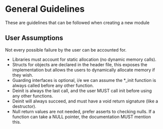 # General Guidelines

These are guidelines that can be followed when creating a new module

## User Assumptions
Not every possible failure by the user can be accounted for.
- Libraries must account for static allocation (no dynamic memory calls).
- Structs for objects are declared in the header file, this exposes the implementation but allows the users to dynamically allocate memory if they wish.
- Guarding interfaces is optional, i/e we can assume the *_init function is always called before any other function.
- Deinit is always the last call, and the user MUST call init before using any other functions.
- Deinit will always succeed, and must have a void return signature (like a destructor).
- Null return values are not needed, prefer asserts to checking nulls. If a function can take a NULL pointer, the documentation MUST mention this.
